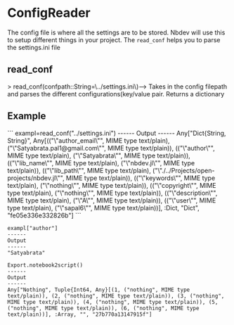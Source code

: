 <h1>ConfigReader</h1>
<div class="markdown"><p>The config file is where all the settings are to be stored. Nbdev will use this to setup different things in your project. The <code>read_conf</code> helps you to parse the settings.ini file</p>
</div>
<div class="markdown"><h2>read_conf</h2>
</div>
> read_conf(confpath::String=\../settings.ini\)–> Takes in the config filepath and parses the different configurations(key/value pair. Returns a dictionary




<div class="markdown"><h2>Example</h2>
</div>
```
exampl=read_conf("../settings.ini")
------
Output
------
Any["Dict{String, String}", Any[(("\"author_email\"", MIME type text/plain), ("\"Satyabrata.pal1@gmail.com\"", MIME type text/plain)), (("\"author\"", MIME type text/plain), ("\"Satyabrata\"", MIME type text/plain)), (("\"lib_name\"", MIME type text/plain), ("\"nbdev.jl\"", MIME type text/plain)), (("\"lib_path\"", MIME type text/plain), ("\"./../Projects/open-projects/nbdev.jl\"", MIME type text/plain)), (("\"keywords\"", MIME type text/plain), ("\"nothing\"", MIME type text/plain)), (("\"copyright\"", MIME type text/plain), ("\"nothing\"", MIME type text/plain)), (("\"description\"", MIME type text/plain), ("\"A\"", MIME type text/plain)), (("\"user\"", MIME type text/plain), ("\"sapal6\"", MIME type text/plain))], :Dict, "Dict", "fe05e336e332826b"]
```

```
exampl["author"]
------
Output
------
"Satyabrata"
```

```
Export.notebook2script()
------
Output
------
Any["Nothing", Tuple{Int64, Any}[(1, ("nothing", MIME type text/plain)), (2, ("nothing", MIME type text/plain)), (3, ("nothing", MIME type text/plain)), (4, ("nothing", MIME type text/plain)), (5, ("nothing", MIME type text/plain)), (6, ("nothing", MIME type text/plain))], :Array, "", "27b770a13147915f"]
```

